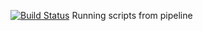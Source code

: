 [![Build Status](http://13.250.36.182/buildStatus/icon?job=Jenkins-to-github)](http://13.250.36.182/job/Jenkins-to-github/) 
Running scripts from pipeline


